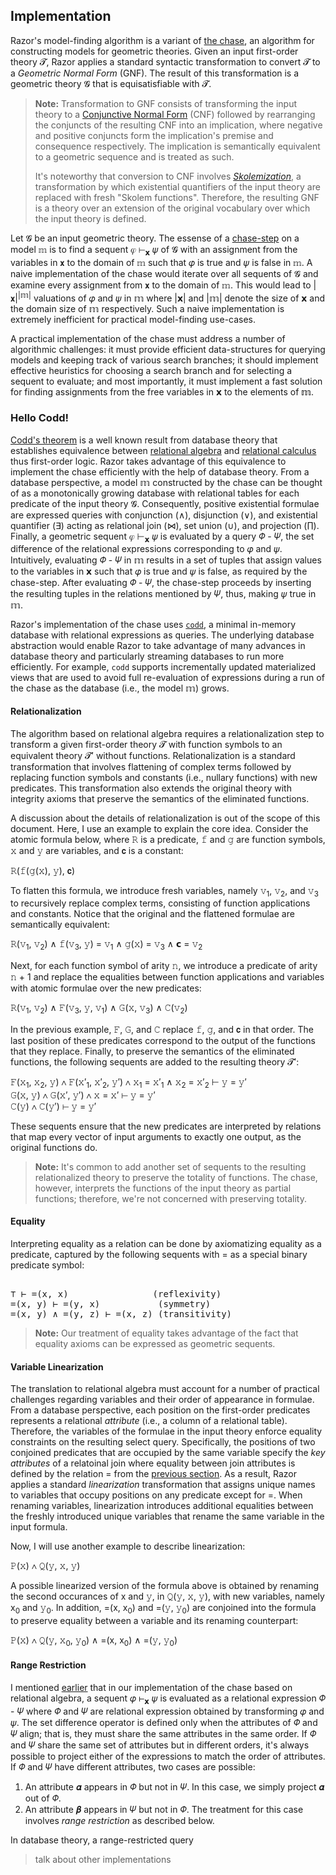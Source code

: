 ## Implementation

Razor's model-finding algorithm is a variant of [the chase][chase], an
algorithm for constructing models for geometric theories. Given an
input first-order theory 𝓣, Razor applies a standard syntactic
transformation to convert 𝓣 to a *Geometric Normal Form* (GNF). The
result of this transformation is a geometric theory 𝓖 that is
equisatisfiable with 𝓣.

> **Note:** Transformation to GNF consists of transforming the input
theory to a [Conjunctive Normal Form][cnf] (CNF) followed by
rearranging the conjuncts of the resulting CNF into an implication,
where negative and positive conjuncts form the implication's premise
and consequence respectively. The implication is semantically
equivalent to a geometric sequence and is treated as such.
>
> It's noteworthy that conversion to CNF involves
[*Skolemization*][skolem], a transformation by which existential
quantifiers of the input theory are replaced with fresh "Skolem
functions". Therefore, the resulting GNF is a theory over an extension
of the original vocabulary over which the input theory is defined.

[chase]: ./theory/chase.html
[cnf]: https://en.wikipedia.org/wiki/Conjunctive_normal_form#Converting_from_first-order_logic
[skolem]: https://en.wikipedia.org/wiki/Skolem_normal_form

Let 𝓖 be an input geometric theory. The essense of a
[chase-step][step] on a model 𝕞 is to find a sequent 𝜑 ⊢<sub>𝘅</sub> 𝜓
of 𝓖 with an assignment from the variables in 𝘅 to the domain of 𝕞
such that 𝜑 is true and 𝜓 is false in 𝕞. A naive implementation of the
chase would iterate over all sequents of 𝓖 and examine every
assignment from 𝘅 to the domain of 𝕞. This would lead to |𝘅|<sup>|𝕞|</sup> valuations of 𝜑 and 𝜓 in 𝕞 where |𝘅| and |𝕞| 
denote the size of 𝘅 and the domain size of 𝕞 respectively. Such a 
naive implementation is extremely inefficient for practical 
model-finding use-cases.

A practical implementation of the chase must address a number of
algorithmic challenges: it must provide efficient data-structures for
querying models and keeping track of various search branches; it
should implement effective heuristics for choosing a search branch and
for selecting a sequent to evaluate; and most importantly, it must
implement a fast solution for finding assignments from the free
variables in 𝘅 to the elements of 𝕞.

[step]: ./theory/chase.html#step

### <a name="codd"/> Hello Codd!

[Codd's theorem][codd] is a well known result from database theory
that establishes equivalence between [relational algebra][algebra] and
[relational calculus][calculus] thus first-order logic.  Razor takes
advantage of this equivalence to implement the chase efficiently with
the help of database theory. From a database perspective, a model 𝕞
constructed by the chase can be thought of as a monotonically growing
database with relational tables for each predicate of the input theory
𝓖. Consequently, positive existential formulae are expressed queries
with conjunction (∧), disjunction (∨), and existential quantifier (∃)
acting as relational join (⋈), set union (∪), and projection (∏).
Finally, a geometric sequent 𝜑 ⊢<sub>𝘅</sub> 𝜓 is evaluated by a query
𝛷 - 𝛹, the set difference of the relational expressions corresponding
to 𝜑 and 𝜓. Intuitively, evaluating 𝛷 - 𝛹 in 𝕞 results in a set of
tuples that assign values to the variables in 𝘅 such that 𝜑 is true
and 𝜓 is false, as required by the chase-step. After evaluating 𝛷 -
𝛹, the chase-step proceeds by inserting the resulting tuples in the
relations mentioned by 𝛹, thus, making 𝜓 true in 𝕞.

Razor's implementation of the chase uses [`codd`][codd-lib], a minimal
in-memory database with relational expressions as queries. The
underlying database abstraction would enable Razor to take advantage
of many advances in database theory and particularly streaming
databases to run more efficiently.  For example, `codd` supports
incrementally updated materialized views that are used to avoid full
re-evaluation of expressions during a run of the chase as the
database (i.e., the model 𝕞) grows.

#### Relationalization

The algorithm based on relational algebra requires a relationalization
step to transform a given first-order theory 𝓣 with function symbols
to an equivalent theory 𝓣′ without functions.  Relationalization is a
standard transformation that involves flattening of complex terms
followed by replacing function symbols and constants (i.e., nullary
functions) with new predicates. This transformation also extends the
original theory with integrity axioms that preserve the semantics of
the eliminated functions.

A discussion about the details of relationalization is out of the
scope of this document. Here, I use an example to explain the core
idea. Consider the atomic formula below, where 𝚁 is a predicate, 𝚏 and
𝚐 are function symbols, 𝚡 and 𝚢 are variables, and 𝗰 is a constant:

𝚁(𝚏(𝚐(𝚡), 𝚢), 𝗰)

To flatten this formula, we introduce fresh variables, namely
𝚟<sub>1</sub>, 𝚟<sub>2</sub>, and 𝚟<sub>3</sub> to recursively replace
complex terms, consisting of function applications and
constants. Notice that the original and the flattened formulae are
semantically equivalent:

𝚁(𝚟<sub>1</sub>, 𝚟<sub>2</sub>) ∧ 𝚏(𝚟<sub>3</sub>, 𝚢) = 𝚟<sub>1</sub>
∧ 𝚐(𝚡) = 𝚟<sub>3</sub> ∧ 𝗰 = 𝚟<sub>2</sub>

Next, for each function symbol of arity 𝚗, we introduce a predicate of
arity 𝚗 + 1 and replace the equalities between function applications
and variables with atomic formulae over the new predicates:

𝚁(𝚟<sub>1</sub>, 𝚟<sub>2</sub>) ∧ 𝙵(𝚟<sub>3</sub>, 𝚢, 𝚟<sub>1</sub>) ∧
𝙶(𝚡, 𝚟<sub>3</sub>) ∧ 𝙲(𝚟<sub>2</sub>)

In the previous example, 𝙵, 𝙶, and 𝙲 replace 𝚏, 𝚐, and 𝗰 in that
order.  The last position of these predicates correspond to the output
of the functions that they replace. Finally, to preserve the semantics
of the eliminated functions, the following sequents are added to the
resulting theory 𝓣′:

𝙵(𝚡<sub>1</sub>, 𝚡<sub>2</sub>, 𝚢) ∧ 𝙵(𝚡′<sub>1</sub>, 𝚡′<sub>2</sub>,
𝚢′) ∧
𝚡<sub>1</sub> = 𝚡′<sub>1</sub> ∧ 𝚡<sub>2</sub> = 𝚡′<sub>2</sub> ⊢ 𝚢 = 𝚢′  
𝙶(𝚡, 𝚢) ∧ 𝙶(𝚡′, 𝚢′) ∧ 𝚡 = 𝚡′ ⊢ 𝚢 = 𝚢′  
𝙲(𝚢) ∧ 𝙲(𝚢′) ⊢ 𝚢 = 𝚢′

These sequents ensure that the new predicates are interpreted by
relations that map every vector of input arguments to exactly one
output, as the original functions do.

> **Note:** It's common to add another set of sequents to the
resulting relationalized theory to preserve the totality of
functions. The chase, however, interprets the functions of the input
theory as partial functions; therefore, we're not concerned with
preserving totality.

#### <a name=equality/> Equality

Interpreting equality as a relation can be done by axiomatizing
equality as a predicate, captured by the following sequents with = as
a special binary predicate symbol:

<pre> 
⊤ ⊢ =(x, x)                (reflexivity) 
=(𝚡, 𝚢) ⊢ =(𝚢, 𝚡)           (symmetry) 
=(𝚡, 𝚢) ∧ =(𝚢, 𝚣) ⊢ =(𝚡, 𝚣) (transitivity) 
</pre>

> **Note:** Our treatment of equality takes advantage of the fact that
equality axioms can be expressed as geometric sequents.

#### Variable Linearization

The translation to relational algebra must account for a number of
practical challenges regarding variables and their order of appearance
in formulae. From a database perspective, each position on the
first-order predicates represents a relational *attribute* (i.e., a
column of a relational table).  Therefore, the variables of the
formulae in the input theory enforce equality constraints on the
resulting select query. Specifically, the positions of two conjoined
predicates that are occupied by the same variable specify the *key
attributes* of a relatoinal join where equality between join
attributes is defined by the relation = from the [previous
section](#equality). As a result, Razor applies a standard
*linearization* transformation that assigns unique names to variables
that occupy positions on any predicate except for =. When renaming
variables, linearization introduces additional equalities between the
freshly introduced unique variables that rename the same variable in
the input formula.

Now, I will use another example to describe linearization:

𝙿(𝚡) ∧ 𝚀(𝚢, 𝚡, 𝚢)

A possible linearized version of the formula above is obtained by
renaming the second occurances of x and 𝚢, in 𝚀(𝚢, 𝚡, 𝚢), with new
variables, namely x<sub>0</sub> and 𝚢<sub>0</sub>. In addition, =(x,
x<sub>0</sub>) and =(𝚢, 𝚢<sub>0</sub>) are conjoined into the formula
to preserve equality between a variable and its renaming counterpart:

𝙿(𝚡) ∧ 𝚀(𝚢, 𝚡<sub>0</sub>, 𝚢<sub>0</sub>) ∧ =(x, x<sub>0</sub>) ∧ =(𝚢,
𝚢<sub>0</sub>)

#### Range Restriction

I mentioned [earlier](#codd) that in our implementation of the chase
based on relational algebra, a sequent 𝜑 ⊢<sub>𝘅</sub> 𝜓 is evaluated
as a relational expression 𝛷 - 𝛹 where 𝛷 and 𝛹 are relational
expression obtained by transforming 𝜑 and 𝜓. The set difference
operator is defined only when the attributes of 𝛷 and 𝛹 align; that
is, they must share the same attributes in the same order. If 𝛷 and 𝛹
share the same set of attributes but in different orders, it's always
possible to project either of the expressions to match the order of
attributes. If 𝛷 and 𝛹 have different attributes, two cases are
possible:

1. An attribute 𝜶 appears in 𝛷 but not in 𝛹. In this case, we simply
   project 𝜶 out of 𝛷.
1. An attribute 𝜷 appears in 𝛹 but not in 𝛷. The treatment for this
   case involves *range restriction* as described below.

In database theory, a range-restricted query



> talk about other implementations

[codd]: https://en.wikipedia.org/wiki/Codd%27s_theorem
[algebra]: https://en.wikipedia.org/wiki/Relational_algebra
[step]:./theory/chase.html#step
[calculus]: https://en.wikipedia.org/wiki/Relational_calculus
[codd-lib]: https://github.com/salmans/codd

